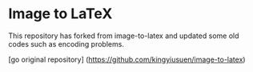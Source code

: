 # Image to LaTeX

This repository has forked from image-to-latex and updated some old codes such as encoding problems.   
   
[go original repository] (https://github.com/kingyiusuen/image-to-latex)
